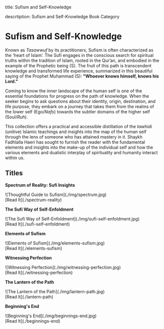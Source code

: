 title: Sufism and Self-Knowledge

descrtiption: Sufism and Self-Knowledge Book Category

# Sufism and Self-Knowledge

Known as _Tasawwuf_ by its practitioners, Sufism is often characterized as the ‘heart of Islam’. The Sufi engages in the conscious search for spiritual truths within the tradition of Islam, rooted in the Qur’an, and embodied in the example of the Prophetic being (S). The fruit of this path is transcendent knowledge and transformed life experience, summarized in this beautiful saying of the Prophet Muhammad (S): **"Whoever knows himself, knows his Lord."**

Coming to know the inner landscape of the human self is one of the essential foundations for progress on the path of knowledge. When the seeker begins to ask questions about their identity, origin, destination, and life purpose, they embark on a journey that takes them from the realms of the lower self (Ego/_Nafs_) towards the subtler domains of the higher self (Soul/_Ruh_). 

This collection offers a practical and accessible distillation of the _tawhidi_ (unitive) Islamic teachings and insights into the map of the human self through the lens of someone who has attained mastery in it. Shaykh Fadhlalla Haeri has sought to furnish the reader with the fundamental elements and insights into the make-up of the individual self and how the various elements and dualistic interplay of spirituality and humanity interact within us.

## Titles

<div markdown="1" class="card book sidebar center gemoji center-content">

**Spectrum of Reality: Sufi Insights**

<div markdown="2" class="book-image">
![Thoughtful Guide to Sufism](./img/spectrum.jpg)
</div>

<div markdown="3" class="book-link">
[Read It](./spectrum-reality)
</div>

</div>

<div markdown="1" class="card book sidebar center gemoji center-content">

**The Sufi Way of Self-Enfoldment**

<div markdown="2" class="book-image">
![The Sufi Way of Self-Enfoldment](./img/sufi-self-enfoldment.jpg)
</div>

<div markdown="3" class="book-link">
[Read It](./sufi-self-enfoldment)
</div>

</div>

<div markdown="1" class="card book sidebar center gemoji center-content">

**Elements of Sufism**

<div markdown="2" class="book-image">
![Elements of Sufism](./img/elements-sufism.jpg)
</div>

<div markdown="3" class="book-link">
[Read It](./elements-sufism)
</div>

</div>

<div markdown="1" class="card book sidebar center gemoji center-content">

**Witnessing Perfection**

<div markdown="2" class="book-image">
![Witnessing Perfection](./img/witnessing-perfection.jpg)
</div>

<div markdown="3" class="book-link">
[Read It](./witnessing-perfection)
</div>

</div>

<div markdown="1" class="card book sidebar center gemoji center-content">

**The Lantern of the Path**

<div markdown="2" class="book-image">
![The Lantern of the Path](./img/lantern-path.jpg)
</div>

<div markdown="3" class="book-link">
[Read It](./lantern-path)
</div>

</div>

<div markdown="1" class="card book sidebar center gemoji center-content">

**Beginning's End**

<div markdown="2" class="book-image">
![Beginning's End](./img/beginnings-end.jpg)
</div>

<div markdown="3" class="book-link">
[Read It](./beginnings-end)
</div>

</div>